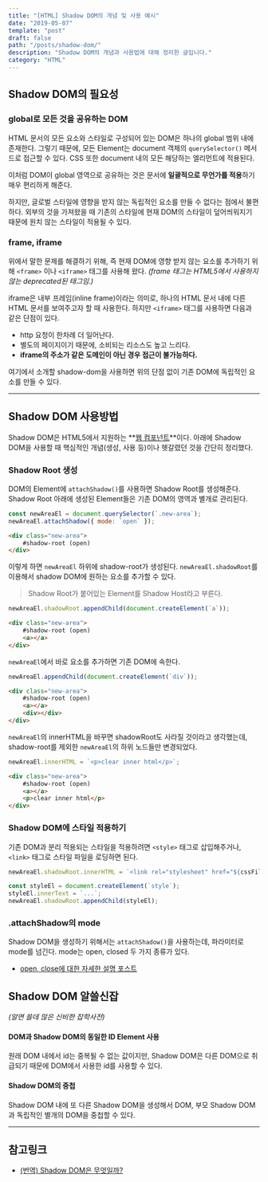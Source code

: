 ```yaml
---
title: "[HTML] Shadow DOM의 개념 및 사용 예시"
date: "2019-05-07"
template: "post"
draft: false
path: "/posts/shadow-dom/"
description: "Shadow DOM의 개념과 사용법에 대해 정리한 글입니다."
category: "HTML"
---
```


## Shadow DOM의 필요성

### global로 모든 것을 공유하는 DOM

HTML 문서의 모든 요소와 스타일로 구성되어 있는 DOM은 하나의 global 범위 내에 존재한다. 그렇기 때문에, 모든 Element는 document 객체의 `querySelector()` 메서드로 접근할 수 있다. CSS 또한 document 내의 모든 해당하는 엘리먼트에 적용된다.

이처럼 DOM이 global 영역으로 공유하는 것은 문서에 **일괄적으로 무언가를 적용**하기 매우 편리하게 해준다.

하지만, 글로벌 스타일에 영향을 받지 않는 독립적인 요소를 만들 수 없다는 점에서 불편하다. 외부의 것을 가져왔을 때 기존의 스타일에 현재 DOM의 스타일이 덮어씌워지기 때문에 원치 않는 스타일이 적용될 수 있다.

### frame, iframe

위에서 말한 문제를 해결하기 위해, 즉 현재 DOM에 영향 받지 않는 요소를 추가하기 위해 `<frame>` 이나 `<iframe>` 태그를 사용해 왔다. _(frame 태그는 HTML5에서 사용하지 않는 deprecated된 태그임.)_

iframe은 내부 프레임(inline frame)이라는 의미로, 하나의 HTML 문서 내에 다른 HTML 문서를 보여주고자 할 때 사용한다. 하지만 `<iframe>` 태그를 사용하면 다음과 같은 단점이 있다.

-   http 요청이 한차례 더 일어난다.
-   별도의 페이지이기 때문에, 소비되는 리소스도 높고 느리다.
-   **iframe의 주소가 같은 도메인이 아닌 경우 접근이 불가능하다.**

여기에서 소개할 shadow-dom을 사용하면 위의 단점 없이 기존 DOM에 독립적인 요소를 만들 수 있다.

---

## Shadow DOM 사용방법

Shadow DOM은 HTML5에서 지원하는 **[웹 컴포넌트](https://developer.mozilla.org/ko/docs/Web/Web_Components)**이다. 아래에 Shadow DOM을 사용할 때 핵심적인 개념(생성, 사용 등)이나 헷갈렸던 것을 간단히 정리했다.

### Shadow Root 생성

DOM의 Element에 `attachShadow()`를 사용하면 Shadow Root를 생성해준다. Shadow Root 아래에 생성된 Element들은 기존 DOM의 영역과 별개로 관리된다.

```js
const newAreaEl = document.querySelector(`.new-area`);
newAreaEl.attachShadow({ mode: `open` });
```

```html
<div class="new-area">
    #shadow-root (open)
</div>
```

이렇게 하면 `newAreaEl` 하위에 shadow-root가 생성된다. `newAreaEl.shadowRoot`를 이용해서 shadow DOM에 원하는 요소를 추가할 수 있다.

> Shadow Root가 붙어있는 Element를 Shadow Host라고 부른다.

```js
newAreaEl.shadowRoot.appendChild(document.createElement(`a`));
```

```html
<div class="new-area">
    #shadow-root (open)
    <a></a>
</div>
```

`newAreaEl`에서 바로 요소를 추가하면 기존 DOM에 속한다.

```js
newAreaEl.appendChild(document.createElement(`div`));
```

```html
<div class="new-area">
    #shadow-root (open)
    <a></a>
    <div></div>
</div>
```

`newAreaEl`의 innerHTML을 바꾸면 shadowRoot도 사라질 것이라고 생각했는데, shadow-root를 제외한 `newAreaEl`의 하위 노드들만 변경되었다.

```js
newAreaEl.innerHTML = `<p>clear inner html</p>`;
```

```html
<div class="new-area">
    #shadow-root (open)
    <a></a>
    <p>clear inner html</p>
</div>
```

### Shadow DOM에 스타일 적용하기

기존 DOM과 분리 적용되는 스타일을 적용하려면 `<style>` 태그로 삽입해주거나, `<link>` 태그로 스타일 파일을 로딩하면 된다.

```js
newAreaEl.shadowRoot.innerHTML = `<link rel="stylesheet" href="${cssFile}" />`;

const styleEl = document.createElement(`style`);
styleEl.innerText = `...`;
newAreaEl.shadowRoot.appendChild(styleEl);
```

### .attachShadow의 mode

Shadow DOM을 생성하기 위해서는 `attachShadow()`을 사용하는데, 파라미터로 mode를 넘긴다. mode는 open, closed 두 가지 종류가 있다.

-   [open, close에 대한 자세한 설명 포스트](https://medium.com/@emilio_martinez/shadow-dom-open-vs-closed-1a8cf286088a)

## Shadow DOM 알쓸신잡

_(알면 쓸데 많은 신비한 잡학사전)_

#### DOM과 Shadow DOM의 동일한 ID Element 사용

원래 DOM 내에서 id는 중복될 수 없는 값이지만, Shadow DOM은 다른 DOM으로 취급되기 때문에 DOM에서 사용한 id를 사용할 수 있다.

#### Shadow DOM의 중첩

Shadow DOM 내에 또 다른 Shadow DOM을 생성해서 DOM, 부모 Shadow DOM과 독립적인 별개의 DOM을 중첩할 수 있다.

---

## 참고링크

-   [(번역) Shadow DOM은 무엇일까?](https://wit.nts-corp.com/2019/03/27/5552)